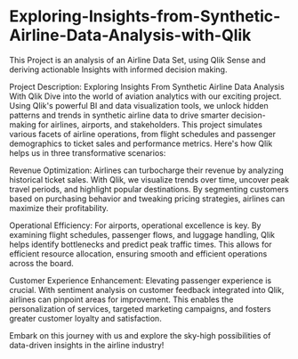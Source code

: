 # Exploring-Insights-from-Synthetic-Airline-Data-Analysis-with-Qlik
This Project is an analysis of an Airline Data Set, using Qlik Sense and deriving actionable Insights with informed decision making.

Project Description: Exploring Insights From Synthetic Airline Data Analysis With Qlik Dive into the world of aviation analytics with our exciting project. Using Qlik's powerful BI and data visualization tools, we unlock hidden patterns and trends in synthetic airline data to drive smarter decision-making for airlines, airports, and stakeholders. This project simulates various facets of airline operations, from flight schedules and passenger demographics to ticket sales and performance metrics. Here's how Qlik helps us in three transformative scenarios:

Revenue Optimization: Airlines can turbocharge their revenue by analyzing historical ticket sales. With Qlik, we visualize trends over time, uncover peak travel periods, and highlight popular destinations. By segmenting customers based on purchasing behavior and tweaking pricing strategies, airlines can maximize their profitability.

Operational Efficiency: For airports, operational excellence is key. By examining flight schedules, passenger flows, and luggage handling, Qlik helps identify bottlenecks and predict peak traffic times. This allows for efficient resource allocation, ensuring smooth and efficient operations across the board.

Customer Experience Enhancement: Elevating passenger experience is crucial. With sentiment analysis on customer feedback integrated into Qlik, airlines can pinpoint areas for improvement. This enables the personalization of services, targeted marketing campaigns, and fosters greater customer loyalty and satisfaction.

Embark on this journey with us and explore the sky-high possibilities of data-driven insights in the airline industry!

